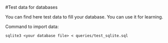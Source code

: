 #Test data for databases

You can find here test data to fill your database.
You can use it for learning.

Command to import data:

`sqlite3 <your database file> < queries/test_sqlite.sql`
